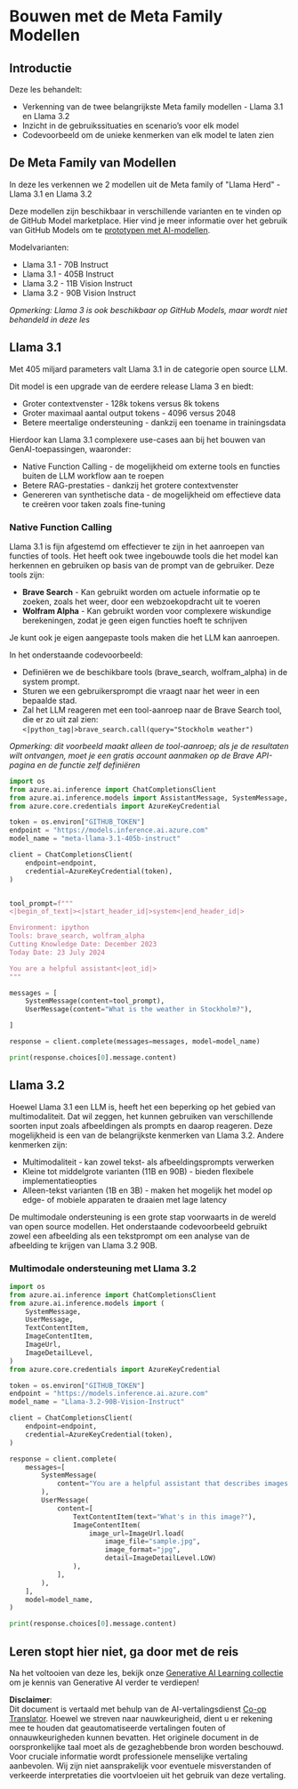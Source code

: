 <!--
CO_OP_TRANSLATOR_METADATA:
{
  "original_hash": "4c2a0b0c738b649ef049fb99a23be661",
  "translation_date": "2025-07-09T19:11:17+00:00",
  "source_file": "21-meta/README.md",
  "language_code": "nl"
}
-->
# Bouwen met de Meta Family Modellen

## Introductie

Deze les behandelt:

- Verkenning van de twee belangrijkste Meta family modellen - Llama 3.1 en Llama 3.2  
- Inzicht in de gebruikssituaties en scenario’s voor elk model  
- Codevoorbeeld om de unieke kenmerken van elk model te laten zien  

## De Meta Family van Modellen

In deze les verkennen we 2 modellen uit de Meta family of "Llama Herd" - Llama 3.1 en Llama 3.2

Deze modellen zijn beschikbaar in verschillende varianten en te vinden op de GitHub Model marketplace. Hier vind je meer informatie over het gebruik van GitHub Models om te [prototypen met AI-modellen](https://docs.github.com/en/github-models/prototyping-with-ai-models?WT.mc_id=academic-105485-koreyst).

Modelvarianten:  
- Llama 3.1 - 70B Instruct  
- Llama 3.1 - 405B Instruct  
- Llama 3.2 - 11B Vision Instruct  
- Llama 3.2 - 90B Vision Instruct  

*Opmerking: Llama 3 is ook beschikbaar op GitHub Models, maar wordt niet behandeld in deze les*

## Llama 3.1

Met 405 miljard parameters valt Llama 3.1 in de categorie open source LLM.

Dit model is een upgrade van de eerdere release Llama 3 en biedt:

- Groter contextvenster - 128k tokens versus 8k tokens  
- Groter maximaal aantal output tokens - 4096 versus 2048  
- Betere meertalige ondersteuning - dankzij een toename in trainingsdata  

Hierdoor kan Llama 3.1 complexere use-cases aan bij het bouwen van GenAI-toepassingen, waaronder:  
- Native Function Calling - de mogelijkheid om externe tools en functies buiten de LLM workflow aan te roepen  
- Betere RAG-prestaties - dankzij het grotere contextvenster  
- Genereren van synthetische data - de mogelijkheid om effectieve data te creëren voor taken zoals fine-tuning  

### Native Function Calling

Llama 3.1 is fijn afgestemd om effectiever te zijn in het aanroepen van functies of tools. Het heeft ook twee ingebouwde tools die het model kan herkennen en gebruiken op basis van de prompt van de gebruiker. Deze tools zijn:

- **Brave Search** - Kan gebruikt worden om actuele informatie op te zoeken, zoals het weer, door een webzoekopdracht uit te voeren  
- **Wolfram Alpha** - Kan gebruikt worden voor complexere wiskundige berekeningen, zodat je geen eigen functies hoeft te schrijven  

Je kunt ook je eigen aangepaste tools maken die het LLM kan aanroepen.

In het onderstaande codevoorbeeld:

- Definiëren we de beschikbare tools (brave_search, wolfram_alpha) in de system prompt.  
- Sturen we een gebruikersprompt die vraagt naar het weer in een bepaalde stad.  
- Zal het LLM reageren met een tool-aanroep naar de Brave Search tool, die er zo uit zal zien: `<|python_tag|>brave_search.call(query="Stockholm weather")`

*Opmerking: dit voorbeeld maakt alleen de tool-aanroep; als je de resultaten wilt ontvangen, moet je een gratis account aanmaken op de Brave API-pagina en de functie zelf definiëren*

```python 
import os
from azure.ai.inference import ChatCompletionsClient
from azure.ai.inference.models import AssistantMessage, SystemMessage, UserMessage
from azure.core.credentials import AzureKeyCredential

token = os.environ["GITHUB_TOKEN"]
endpoint = "https://models.inference.ai.azure.com"
model_name = "meta-llama-3.1-405b-instruct"

client = ChatCompletionsClient(
    endpoint=endpoint,
    credential=AzureKeyCredential(token),
)


tool_prompt=f"""
<|begin_of_text|><|start_header_id|>system<|end_header_id|>

Environment: ipython
Tools: brave_search, wolfram_alpha
Cutting Knowledge Date: December 2023
Today Date: 23 July 2024

You are a helpful assistant<|eot_id|>
"""

messages = [
    SystemMessage(content=tool_prompt),
    UserMessage(content="What is the weather in Stockholm?"),

]

response = client.complete(messages=messages, model=model_name)

print(response.choices[0].message.content)
```

## Llama 3.2

Hoewel Llama 3.1 een LLM is, heeft het een beperking op het gebied van multimodaliteit. Dat wil zeggen, het kunnen gebruiken van verschillende soorten input zoals afbeeldingen als prompts en daarop reageren. Deze mogelijkheid is een van de belangrijkste kenmerken van Llama 3.2. Andere kenmerken zijn:

- Multimodaliteit - kan zowel tekst- als afbeeldingsprompts verwerken  
- Kleine tot middelgrote varianten (11B en 90B) - bieden flexibele implementatieopties  
- Alleen-tekst varianten (1B en 3B) - maken het mogelijk het model op edge- of mobiele apparaten te draaien met lage latency  

De multimodale ondersteuning is een grote stap voorwaarts in de wereld van open source modellen. Het onderstaande codevoorbeeld gebruikt zowel een afbeelding als een tekstprompt om een analyse van de afbeelding te krijgen van Llama 3.2 90B.

### Multimodale ondersteuning met Llama 3.2

```python 
import os
from azure.ai.inference import ChatCompletionsClient
from azure.ai.inference.models import (
    SystemMessage,
    UserMessage,
    TextContentItem,
    ImageContentItem,
    ImageUrl,
    ImageDetailLevel,
)
from azure.core.credentials import AzureKeyCredential

token = os.environ["GITHUB_TOKEN"]
endpoint = "https://models.inference.ai.azure.com"
model_name = "Llama-3.2-90B-Vision-Instruct"

client = ChatCompletionsClient(
    endpoint=endpoint,
    credential=AzureKeyCredential(token),
)

response = client.complete(
    messages=[
        SystemMessage(
            content="You are a helpful assistant that describes images in details."
        ),
        UserMessage(
            content=[
                TextContentItem(text="What's in this image?"),
                ImageContentItem(
                    image_url=ImageUrl.load(
                        image_file="sample.jpg",
                        image_format="jpg",
                        detail=ImageDetailLevel.LOW)
                ),
            ],
        ),
    ],
    model=model_name,
)

print(response.choices[0].message.content)
```

## Leren stopt hier niet, ga door met de reis

Na het voltooien van deze les, bekijk onze [Generative AI Learning collectie](https://aka.ms/genai-collection?WT.mc_id=academic-105485-koreyst) om je kennis van Generative AI verder te verdiepen!

**Disclaimer**:  
Dit document is vertaald met behulp van de AI-vertalingsdienst [Co-op Translator](https://github.com/Azure/co-op-translator). Hoewel we streven naar nauwkeurigheid, dient u er rekening mee te houden dat geautomatiseerde vertalingen fouten of onnauwkeurigheden kunnen bevatten. Het originele document in de oorspronkelijke taal moet als de gezaghebbende bron worden beschouwd. Voor cruciale informatie wordt professionele menselijke vertaling aanbevolen. Wij zijn niet aansprakelijk voor eventuele misverstanden of verkeerde interpretaties die voortvloeien uit het gebruik van deze vertaling.